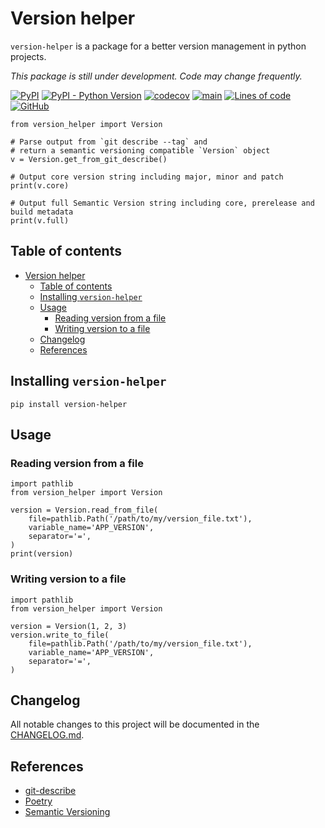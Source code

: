 # Version helper

`version-helper` is a package for a better version management in python projects.

_This package is still under development. Code may change frequently._

[![PyPI](https://img.shields.io/pypi/v/version-helper)][version-helper-pypi]
[![PyPI - Python Version](https://img.shields.io/pypi/pyversions/version-helper)][version-helper-pypi]
[![codecov](https://codecov.io/gh/dl6nm/version-helper/branch/main/graph/badge.svg?token=WNOMQ28E5J)](https://codecov.io/gh/dl6nm/version-helper)
[![main](https://github.com/dl6nm/version-helper/actions/workflows/workflow.yml/badge.svg)](https://github.com/dl6nm/version-helper/actions/workflows/workflow.yml)
[![Lines of code](https://img.shields.io/tokei/lines/github/dl6nm/version-helper)][version-helper-github]
[![GitHub](https://img.shields.io/github/license/dl6nm/version-helper)](https://github.com/dl6nm/version-helper/blob/main/LICENSE.md)

    from version_helper import Version

    # Parse output from `git describe --tag` and 
    # return a semantic versioning compatible `Version` object
    v = Version.get_from_git_describe()

    # Output core version string including major, minor and patch
    print(v.core)

    # Output full Semantic Version string including core, prerelease and build metadata
    print(v.full)

## Table of contents

- [Version helper](#version-helper)
  - [Table of contents](#table-of-contents)
  - [Installing `version-helper`](#installing-version-helper)
  - [Usage](#usage)
    - [Reading version from a file](#reading-version-from-a-file)
    - [Writing version to a file](#writing-version-to-a-file)
  - [Changelog](#changelog)
  - [References](#references)

## Installing `version-helper`

    pip install version-helper

## Usage

### Reading version from a file

    import pathlib
    from version_helper import Version
    
    version = Version.read_from_file(
        file=pathlib.Path('/path/to/my/version_file.txt'),
        variable_name='APP_VERSION',
        separator='=',
    )
    print(version)

### Writing version to a file

    import pathlib
    from version_helper import Version
    
    version = Version(1, 2, 3)
    version.write_to_file(
        file=pathlib.Path('/path/to/my/version_file.txt'),
        variable_name='APP_VERSION',
        separator='=',
    )

## Changelog

All notable changes to this project will be documented in the [CHANGELOG.md](CHANGELOG.md).

## References

- [git-describe](https://git-scm.com/docs/git-describe)
- [Poetry](https://python-poetry.org/)
- [Semantic Versioning](https://semver.org/)



[version-helper-github]: https://github.com/dl6nm/version-helper/
[version-helper-pypi]: https://pypi.org/project/version-helper/
